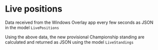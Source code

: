 # Live positions

Data received from the Windows Overlay app every few seconds as JSON in the model `LivePositions`

Using the above data, the new provisional Championship standing are calculated and returned as JSON using the model `LiveStandings`

